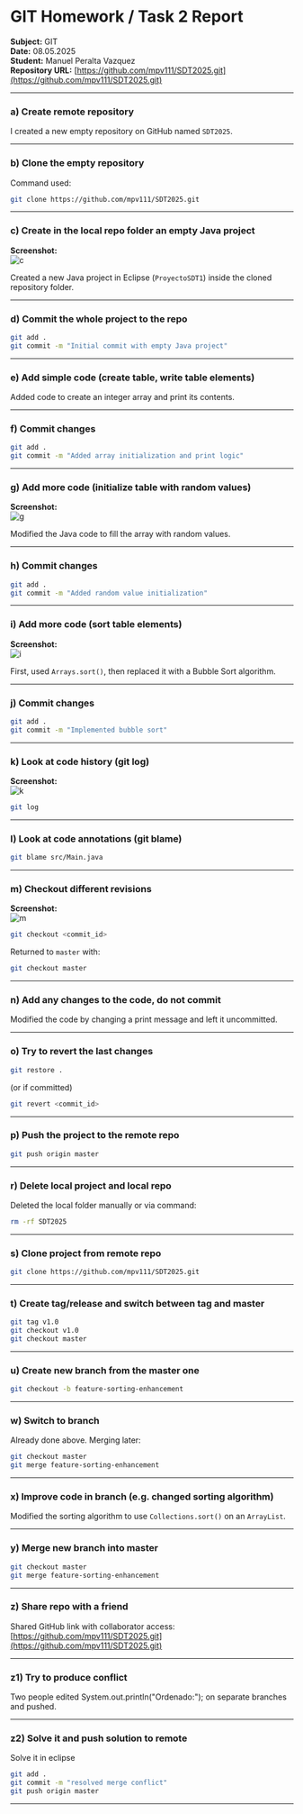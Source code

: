 # GIT Homework / Task 2 Report

**Subject:** GIT  
**Date:** 08.05.2025  
**Student:** Manuel Peralta Vazquez  
**Repository URL:** [https://github.com/mpv111/SDT2025.git](https://github.com/mpv111/SDT2025.git)

---

### a) Create remote repository

I created a new empty repository on GitHub named `SDT2025`.

---

### b) Clone the empty repository

Command used:
```bash
git clone https://github.com/mpv111/SDT2025.git
```

---

### c) Create in the local repo folder an empty Java project

**Screenshot:**  
![c](screenshots/c.PNG)

Created a new Java project in Eclipse (`ProyectoSDT1`) inside the cloned repository folder.

---

### d) Commit the whole project to the repo

```bash
git add .
git commit -m "Initial commit with empty Java project"
```

---

### e) Add simple code (create table, write table elements)

Added code to create an integer array and print its contents.

---

### f) Commit changes

```bash
git add .
git commit -m "Added array initialization and print logic"
```

---

### g) Add more code (initialize table with random values)

**Screenshot:**  
![g](screenshots/g.PNG)

Modified the Java code to fill the array with random values.

---

### h) Commit changes

```bash
git add .
git commit -m "Added random value initialization"
```

---

### i) Add more code (sort table elements)

**Screenshot:**  
![i](screenshots/i.png)

First, used `Arrays.sort()`, then replaced it with a Bubble Sort algorithm.

---

### j) Commit changes

```bash
git add .
git commit -m "Implemented bubble sort"
```

---

### k) Look at code history (git log)

**Screenshot:**  
![k](screenshots/k.PNG)

```bash
git log
```

---

### l) Look at code annotations (git blame)

```bash
git blame src/Main.java
```

---

### m) Checkout different revisions

**Screenshot:**  
![m](screenshots/m.PNG)

```bash
git checkout <commit_id>
```

Returned to `master` with:
```bash
git checkout master
```

---

### n) Add any changes to the code, do not commit

Modified the code by changing a print message and left it uncommitted.

---

### o) Try to revert the last changes

```bash
git restore .
```

(or if committed)

```bash
git revert <commit_id>
```

---

### p) Push the project to the remote repo

```bash
git push origin master
```

---

### r) Delete local project and local repo

Deleted the local folder manually or via command:
```bash
rm -rf SDT2025
```

---

### s) Clone project from remote repo

```bash
git clone https://github.com/mpv111/SDT2025.git
```

---

### t) Create tag/release and switch between tag and master

```bash
git tag v1.0
git checkout v1.0
git checkout master
```

---

### u) Create new branch from the master one

```bash
git checkout -b feature-sorting-enhancement
```

---

### w) Switch to branch

Already done above. Merging later:
```bash
git checkout master
git merge feature-sorting-enhancement
```

---

### x) Improve code in branch (e.g. changed sorting algorithm)

Modified the sorting algorithm to use `Collections.sort()` on an `ArrayList`.

---

### y) Merge new branch into master

```bash
git checkout master
git merge feature-sorting-enhancement
```

---

### z) Share repo with a friend

Shared GitHub link with collaborator access:  
[https://github.com/mpv111/SDT2025.git](https://github.com/mpv111/SDT2025.git)

---

### z1) Try to produce conflict

Two people edited System.out.println("Ordenado:"); on separate branches and pushed.

---

### z2) Solve it and push solution to remote

Solve it in eclipse

```bash
git add .
git commit -m "resolved merge conflict"
git push origin master
```

---

